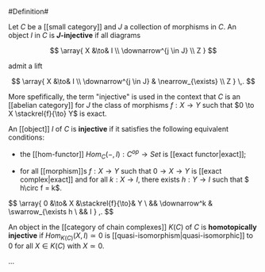 
#Definition#

Let $C$ be a [[small category]] and $J$ a collection of morphisms in $C$. An object $I$ in $C$ is **$J$-injective** if all diagrams

$$
  \array{
    X &\to& I
    \\
    \downarrow^{j \in J} 
    \\
    Z
  }
$$

admit a lift

$$
  \array{
    X &\to& I
    \\
    \downarrow^{j \in J} & \nearrow_{\exists}
    \\
    Z
  }
  \,.
$$

More spefifically, the term "injective" is used in the context that  $C$ is an [[abelian category]] for $J$ the class of morphisms $f : X \to Y$ such that $0 \to X \stackrel{f}{\to} Y$ is exact.
 
An [[object]] $I$ of $C$ is **injective** if it satisfies the following equivalent conditions:

* the [[hom-functor]] $Hom_C(-, I) : C^{op} \to Set$ is [[exact functor|exact]];

* for all [[morphism]]s $f : X \to Y$ such that $0 \to X \to Y$ is [[exact complex|exact]] and for all $k : X \to I$, there exists $h : Y \to I$ such that $ h\circ f = k$.

$$
  \array{
    0 &\to& X &\stackrel{f}{\to}& Y
    \\
    && \downarrow^k & \swarrow_{\exists h
    \\
    &&
    I 
  }
  \,.
$$

An object in the [[category of chain complexes]] $K(C)$ of $C$ is **homotopically injective** if 
$Hom_{K(C)}(X,I) \simeq 0$ is [[quasi-isomorphism|quasi-isomorphic]] to $0$ for all $X \in K(C)$ with $X \simeq 0$.

...